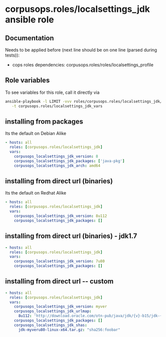 # corpusops.roles/localsettings_jdk ansible role
## Documentation
Needs to be applied before (next line should be on one line (parsed during tests)):
- cops roles dependencies: corpusops.roles/roles/localsettings_profile

## Role variables
To see variables for this role, call it directly via
```bash
ansible-playbook -l LIMIT -vvv roles/corpusops.roles/localsettings_jdk/role.yml \
   -t corpusops.roles/localsettings_jdk_vars
```

## installing from packages
Its the default on Debian Alike
```yaml
- hosts: all
  roles: [corpusops.roles/localsettings_jdk]
  vars:
    corpusops_localsettings_jdk_version: 8
    corpusops_localsettings_jdk_packages: ['java-pkg']
    corpusops_localsettings_jdk_arch: amd64
```

## installing from direct url (binaries)
Its the default on Redhat Alike
```yaml
- hosts: all
  roles: [corpusops.roles/localsettings_jdk]
  vars:
    corpusops_localsettings_jdk_version: 8u112
    corpusops_localsettings_jdk_packages: []
```

## installing from direct url (binaries) - jdk1.7
```yaml
- hosts: all
  roles: [corpusops.roles/localsettings_jdk]
  vars:
    corpusops_localsettings_jdk_version: 7u80
    corpusops_localsettings_jdk_packages: []
```

## installing from direct url -- custom
```yaml
- hosts: all
  roles: [corpusops.roles/localsettings_jdk]
  vars:
    corpusops_localsettings_jdk_version: myver
    corpusops_localsettings_jdk_urlmap:
      8u112: 'http://download.oracle.com/otn-pub/java/jdk/{v}-b15/jdk-{v}-linux-{arch}.tar.gz'
    corpusops_localsettings_jdk_packages: []
    corpusops_localsettings_jdk_shas:
      jdk-myveru80-linux-x64.tar.gz: "sha256:foobar"
```
